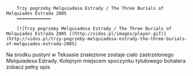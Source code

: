 
        Trzy pogrzeby Melquiadesa Estrady / The Three Burials of Melquiades Estrada 2005 
        =============
        
        [![Trzy pogrzeby Melquiadesa Estrady / The Three Burials of Melquiades Estrada 2005 ](http://vidos.pl/images/player.gif)](http://vidos.pl/trzy-pogrzeby-melquiadesa-estrady-the-three-burials-of-melquiades-estrada-2005)
        
        
 Na środku pustyni w Teksasie znalezione zostaje ciało zastrzelonego Melquiadesa Estrady. Kolejnym miejscem spoczynku tytułowego bohatera zobacz pełny opis
    